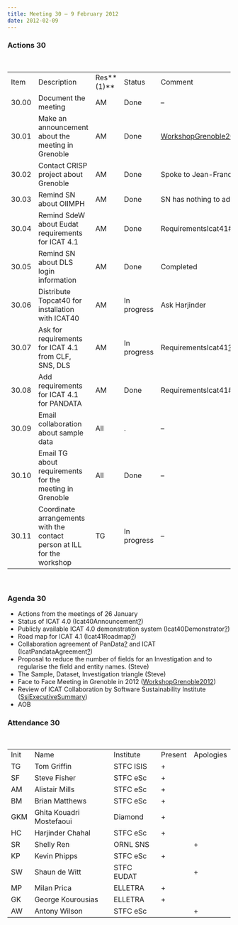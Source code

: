 ```yaml
---
title: Meeting 30 – 9 February 2012
date: 2012-02-09
---
```


### Actions 30

 

|       |                                                                         |            |             |                                                                                                 |
| ----- | ----------------------------------------------------------------------- | ---------- | ----------- | ----------------------------------------------------------------------------------------------- |
| Item  | Description                                                             | Res**(1)** | Status      | Comment                                                                                         |
| 30.00 | Document the meeting                                                    | AM         | Done        | –                                                                                               |
| 30.01 | Make an announcement about the meeting in Grenoble                      | AM         | Done        | [WorkshopGrenoble2012](https://code.google.com/p/icatproject/wiki/WorkshopGrenoble2012)         |
| 30.02 | Contact CRISP project about Grenoble                                    | AM         | Done        | Spoke to Jean-Francois                                                                          |
| 30.03 | Remind SN about OIIMPH                                                  | AM         | Done        | SN has nothing to add\!                                                                         |
| 30.04 | Remind SdeW about Eudat requirements for ICAT 4.1                       | AM         | Done        | RequirementsIcat41\#Eudat[?](https://code.google.com/p/icatproject/w/edit/RequirementsIcat41)   |
| 30.05 | Remind SN about DLS login information                                   | AM         | Done        | Completed                                                                                       |
| 30.06 | Distribute Topcat40 for installation with ICAT40                        | AM         | In progress | Ask Harjinder                                                                                   |
| 30.07 | Ask for requirements for ICAT 4.1 from CLF, SNS, DLS                    | AM         | In progress | RequirementsIcat41[?](https://code.google.com/p/icatproject/w/edit/RequirementsIcat41)          |
| 30.08 | Add requirements for ICAT 4.1 for PANDATA                               | AM         | Done        | RequirementsIcat41\#Pandata[?](https://code.google.com/p/icatproject/w/edit/RequirementsIcat41) |
| 30.09 | Email collaboration about sample data                                   | All        | .           | –                                                                                               |
| 30.10 | Email TG about requirements for the meeting in Grenoble                 | All        | Done        | –                                                                                               |
| 30.11 | Coordinate arrangements with the contact person at ILL for the workshop | TG         | In progress | –                                                                                               |

 

### Agenda 30

  - Actions from the meetings of 26 January
  - Status of ICAT 4.0
    (Icat40Announcement[?](https://code.google.com/p/icatproject/w/edit/Icat40Announcement))
  - Publicly available ICAT 4.0 demonstration system
    (Icat40Demonstrator[?](https://code.google.com/p/icatproject/w/edit/Icat40Demonstrator))
  - Road map for ICAT 4.1
    (Icat41Roadmap[?](https://code.google.com/p/icatproject/w/edit/Icat41Roadmap))
  - Collaboration agreement of
    PanData[?](https://code.google.com/p/icatproject/w/edit/PanData) and
    ICAT
    (IcatPandataAgreement[?](https://code.google.com/p/icatproject/w/edit/IcatPandataAgreement))
  - Proposal to reduce the number of fields for an Investigation and to
    regularise the field and entity names. (Steve)
  - The Sample, Dataset, Investigation triangle (Steve)
  - Face to Face Meeting in Grenoble in 2012
    ([WorkshopGrenoble2012](https://code.google.com/p/icatproject/wiki/WorkshopGrenoble2012))
  - Review of ICAT Collaboration by Software Sustainability Institute
    ([SsiExecutiveSummary](https://code.google.com/p/icatproject/wiki/SsiExecutiveSummary))
  - AOB

### Attendance 30

 

|      |                          |            |         |           |
| ---- | ------------------------ | ---------- | ------- | --------- |
| Init | Name                     | Institute  | Present | Apologies |
| TG   | Tom Griffin              | STFC ISIS  | \+      |           |
| SF   | Steve Fisher             | STFC eSc   | \+      |           |
| AM   | Alistair Mills           | STFC eSc   | \+      |           |
| BM   | Brian Matthews           | STFC eSc   | \+      |           |
| GKM  | Ghita Kouadri Mostefaoui | Diamond    | \+      |           |
| HC   | Harjinder Chahal         | STFC eSc   | \+      |           |
| SR   | Shelly Ren               | ORNL SNS   |         | \+        |
| KP   | Kevin Phipps             | STFC eSc   | \+      |           |
| SW   | Shaun de Witt            | STFC EUDAT |         | \+        |
| MP   | Milan Prica              | ELLETRA    | \+      |           |
| GK   | George Kourousias        | ELLETRA    | \+      |           |
| AW   | Antony Wilson            | STFC eSc   |         | \+        |
